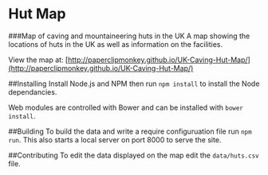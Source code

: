 # Hut Map
###Map of caving and mountaineering huts in the UK
A map showing the locations of huts in the UK as well as information on the facilities.


View the map at: [http://paperclipmonkey.github.io/UK-Caving-Hut-Map/](http://paperclipmonkey.github.io/UK-Caving-Hut-Map/)


##Installing
Install Node.js and NPM then run `npm install` to install the Node dependancies.

Web modules are controlled with Bower and can be installed with `bower install`.

##Building
To build the data and write a require configuruation file run `npm run`. This also starts a local server on port 8000 to serve the site.

##Contributing
To edit the data displayed on the map edit the `data/huts.csv` file.